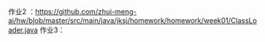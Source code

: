 作业2 ：https://github.com/zhui-meng-ai/hw/blob/master/src/main/java/jksj/homework/homework/week01/ClassLoader.java
作业3：
